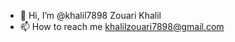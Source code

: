 - 👋 Hi, I’m @khalil7898 Zouari Khalil
- 📫 How to reach me khalilzouari7898@gmail.com

<!---
khalil7898/khalil7898 is a ✨ special ✨ repository because its `README.md` (this file) appears on your GitHub profile.
You can click the Preview link to take a look at your changes.
--->
